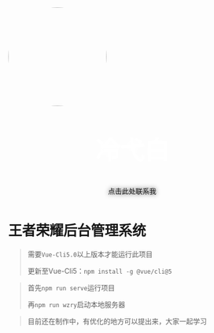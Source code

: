 <img class="lyb" src="http://lengyibai.gitee.io/img-bed/img/lyb.png" style="width:200px;margin:0 auto;border-radius:50%" />

<p style="font-size:50px;font-weight:bold;width:100%;text-align:center;color:#fff;text-shadow:0 0 15px">冷弋白</p>
<p style="text-align:center;color:#aaa;position: relative;top:-10px;text-shadow:0 0 10px"><a href='https://wpa.qq.com/msgrd?v=3&uin=1329670984&site=qq&menu=yes' style='text-decoration: none;
'>点击此处联系我</a></p>

# 王者荣耀后台管理系统
>需要`Vue-Cli5.0`以上版本才能运行此项目
>
>更新至Vue-Cli5：`npm install -g @vue/cli@5`
>

> 首先`npm run serve`运行项目
>
> 再`npm run wzry`启动本地服务器

> 目前还在制作中，有优化的地方可以提出来，大家一起学习